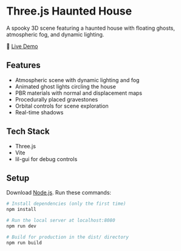 # Three.js Haunted House

A spooky 3D scene featuring a haunted house with floating ghosts, atmospheric fog, and dynamic lighting.

🔗 [Live Demo](https://threejs-haunted-house-roman-kuzero.netlify.app/)

## Features
- Atmospheric scene with dynamic lighting and fog
- Animated ghost lights circling the house
- PBR materials with normal and displacement maps
- Procedurally placed gravestones
- Orbital controls for scene exploration
- Real-time shadows

## Tech Stack
- Three.js
- Vite
- lil-gui for debug controls

## Setup
Download [Node.js](https://nodejs.org/en/download/).
Run these commands:

```bash
# Install dependencies (only the first time)
npm install

# Run the local server at localhost:8080
npm run dev

# Build for production in the dist/ directory
npm run build
